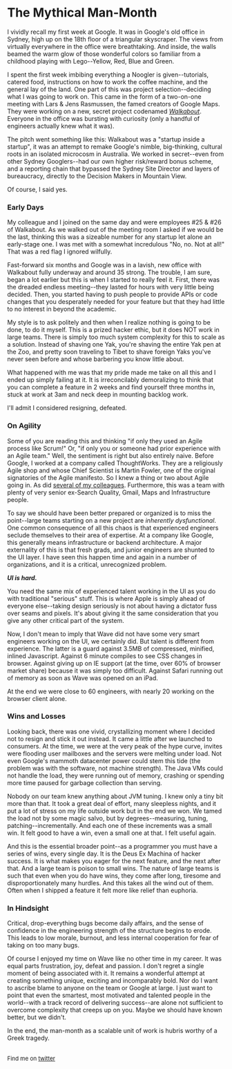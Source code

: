 <meta published="12 Oct 2011"/>

# The Mythical Man-Month

I vividly recall my first week at Google. It was in Google's old office in Sydney, high up on the
18th floor of a triangular skyscraper. The views from virtually everywhere in the office were
breathtaking. And inside, the walls beamed the warm glow of those wonderful colors so familiar
from a childhood playing with Lego--Yellow, Red, Blue and Green.

I spent the first week imbibing everything a Noogler is given--tutorials, catered food, instructions
on how to work the coffee machine, and the general lay of the land. One part of this was project
selection--deciding what I was going to work on. This came in the form of a two-on-one meeting
with Lars & Jens Rasmussen, the famed creators of Google Maps. They were working on a new, secret
project codenamed [*Walkabout*](http://googleblog.blogspot.com/2009/05/went-walkabout-brought-back-google-wave.html).
Everyone in the office was bursting with curiosity (only a handful of engineers actually knew what
it was).

The pitch went something like this: Walkabout was a "startup inside a startup", it was an attempt
to remake Google's nimble, big-thinking, cultural roots in an isolated microcosm in Australia. We
worked in secret--even from other Sydney Googlers--had our own higher risk/reward bonus scheme, and
a reporting chain that bypassed the Sydney Site Director and layers of bureaucracy, directly
to the Decision Makers in Mountain View.

Of course, I said yes.

### Early Days

My colleague and I joined on the same day and were employees #25 & #26 of Walkabout.
As we walked out of the meeting room I asked if we would be the last, thinking this was a sizeable
number for any startup let alone an early-stage one. I was met with a somewhat incredulous
"No, no. Not at all!" That was a red flag I ignored wilfully.

Fast-forward
six months and Google was in a lavish, new office with Walkabout fully underway and around 35 strong.
The trouble, I am sure, began a lot earlier but this is when I started to really feel it. First,
there was the dreaded endless meeting--they lasted for hours with very little being decided. Then,
you started having to push people to provide APIs or code changes that you desperately needed for
your feature but that they had little to no interest in beyond the academic.

My style is to ask politely and then when I realize nothing is going to be done, to do it myself.
This is a prized hacker ethic, but it does NOT work in large teams. There is simply too much system
complexity for this to scale as a solution. Instead of shaving one Yak, you're shaving the entire
Yak pen at the Zoo, and pretty soon traveling to Tibet to shave foreign Yaks you've never
seen before and whose barbering you know little about.

What happened with me was that my pride made me take on all this and I ended up simply failing at it.
It is irreconcilably demoralizing to think that you can complete a feature in 2 weeks and find yourself
three months in, stuck at work at 3am and neck deep in mounting backlog work.

I'll admit I considered resigning, defeated.

### On Agility

Some of you are reading this and thinking "if only they used an Agile process like Scrum!" Or, "if only
you or someone had prior experience with an Agile team." Well, the sentiment is right but also entirely
naive. Before Google, I worked at a company called ThoughtWorks. They are a religiously Agile shop
and whose Chief Scientist is Martin Fowler, one of the original signatories of the Agile manifesto.
So I knew a thing or two about Agile going in. As did [several of my colleagues](http://jutopia.tirsen.com/about.html).
Furthermore, this was a team with
plenty of very senior ex-Search Quality, Gmail, Maps and Infrastructure people.

To say we should have been better prepared or organized is to miss the point--large teams starting
on a new project are *inherently dysfunctional*. One common consequence of all this chaos is
that experienced engineers seclude themselves to their area of expertise. At a company like Google,
this generally means infrastructure or backend architecture. A major externality of this is that
fresh grads, and junior engineers are shunted to the UI layer. I have seen this happen time and again
in a number of organizations, and it is a critical, unrecognized problem.

__*UI is hard.*__

You need the same mix of experienced talent working in the UI as you do with traditional
"serious" stuff. This is where Apple is simply ahead of everyone else--taking design seriously is
not about having a dictator fuss over seams and pixels. It's about giving it the same
consideration that you give any other critical part of the system.

Now, I don't mean to imply that Wave did not have some very smart engineers working on the UI, we
certainly did. But talent is different from experience. The latter is a guard against 3.5MB of
compressed, minified, inlined Javascript. Against 6 minute compiles to see CSS changes in browser.
Against giving up on IE support (at the time, over 60% of browser market share) because it was
simply too difficult. Against Safari running out of memory as soon as Wave was opened on an iPad.

At the end we were close to 60 engineers, with nearly 20 working on the browser client alone.

### Wins and Losses

Looking back, there was one vivid, crystallizing moment where I decided not to resign and stick it out
instead. It came
a little after we launched to consumers. At the time, we were at the very peak of the hype curve,
invites were flooding user mailboxes and the servers were melting under load. Not even Google's
mammoth datacenter power could stem this tide (the problem was with the software, not machine
strength). The Java VMs could not handle the load, they were running out of memory, crashing or
spending more time paused for garbage collection than serving.

Nobody on our team knew anything about JVM tuning. I knew only a tiny bit more than that. It took
a great deal of effort, many sleepless nights, and it put a lot of stress on my life outside work
but in the end we won. We tamed the load not by some magic salvo, but by degrees--measuring,
tuning, patching--incrementally. And each one of these increments was a small win. It felt good to
have a win, even a small one at that. I felt useful again.

And this is the essential broader point--as a programmer you must have a series of wins, every single
day. It is the Deus Ex Machina of hacker success. It is what makes you eager for the next feature,
and the next after that. And a large team is poison to small wins. The
nature of large teams is such that even when you do have wins, they come after long, tiresome
and disproportionately many hurdles. And this takes all the wind out of them. Often when I shipped a
feature it felt more like relief than euphoria.

### In Hindsight

Critical, drop-everything bugs become daily affairs, and the sense of confidence in the
 engineering strength of the structure begins to erode. This leads to low morale, burnout, and
less internal cooperation for fear of taking on too many bugs.

Of course I enjoyed my time on Wave like no other time in my career. It was equal parts frustration,
joy, defeat and passion. I don't regret a single moment of being associated with it. It remains a wonderful attempt
at creating something unique, exciting and incomparably bold. Nor do I want to ascribe blame to anyone
on the team or Google at large. I just want
to point that even the smartest, most motivated and talented people in the world--with a track record
of delivering success--are alone not sufficient to overcome complexity that creeps up on you. Maybe
we should have known better, but we didn't.

In the end, the man-month as a scalable unit of work is hubris worthy of a Greek tragedy.

<br>

<div style="font-size: small;">Find me on <a href="http://twitter.com/dhanji">twitter</a></div>
